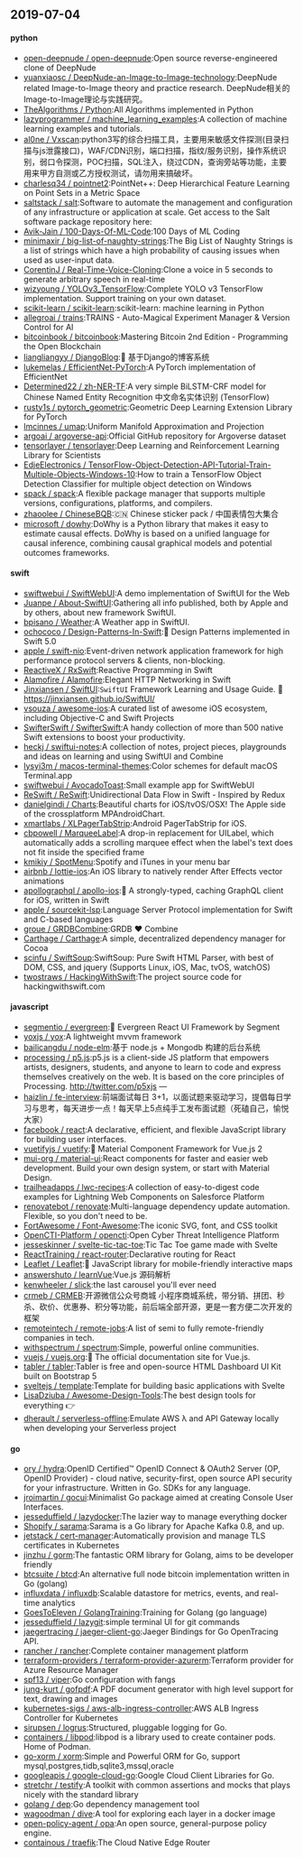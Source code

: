 ## 2019-07-04

#### python
* [open-deepnude / open-deepnude](https://github.com/open-deepnude/open-deepnude):Open source reverse-engineered clone of DeepNude
* [yuanxiaosc / DeepNude-an-Image-to-Image-technology](https://github.com/yuanxiaosc/DeepNude-an-Image-to-Image-technology):DeepNude related Image-to-Image theory and practice research. DeepNude相关的Image-to-Image理论与实践研究。
* [TheAlgorithms / Python](https://github.com/TheAlgorithms/Python):All Algorithms implemented in Python
* [lazyprogrammer / machine_learning_examples](https://github.com/lazyprogrammer/machine_learning_examples):A collection of machine learning examples and tutorials.
* [al0ne / Vxscan](https://github.com/al0ne/Vxscan):python3写的综合扫描工具，主要用来敏感文件探测(目录扫描与js泄露接口)，WAF/CDN识别，端口扫描，指纹/服务识别，操作系统识别，弱口令探测，POC扫描，SQL注入，绕过CDN，查询旁站等功能，主要用来甲方自测或乙方授权测试，请勿用来搞破坏。
* [charlesq34 / pointnet2](https://github.com/charlesq34/pointnet2):PointNet++: Deep Hierarchical Feature Learning on Point Sets in a Metric Space
* [saltstack / salt](https://github.com/saltstack/salt):Software to automate the management and configuration of any infrastructure or application at scale. Get access to the Salt software package repository here:
* [Avik-Jain / 100-Days-Of-ML-Code](https://github.com/Avik-Jain/100-Days-Of-ML-Code):100 Days of ML Coding
* [minimaxir / big-list-of-naughty-strings](https://github.com/minimaxir/big-list-of-naughty-strings):The Big List of Naughty Strings is a list of strings which have a high probability of causing issues when used as user-input data.
* [CorentinJ / Real-Time-Voice-Cloning](https://github.com/CorentinJ/Real-Time-Voice-Cloning):Clone a voice in 5 seconds to generate arbitrary speech in real-time
* [wizyoung / YOLOv3_TensorFlow](https://github.com/wizyoung/YOLOv3_TensorFlow):Complete YOLO v3 TensorFlow implementation. Support training on your own dataset.
* [scikit-learn / scikit-learn](https://github.com/scikit-learn/scikit-learn):scikit-learn: machine learning in Python
* [allegroai / trains](https://github.com/allegroai/trains):TRAINS - Auto-Magical Experiment Manager & Version Control for AI
* [bitcoinbook / bitcoinbook](https://github.com/bitcoinbook/bitcoinbook):Mastering Bitcoin 2nd Edition - Programming the Open Blockchain
* [liangliangyy / DjangoBlog](https://github.com/liangliangyy/DjangoBlog):🍺
基于Django的博客系统
* [lukemelas / EfficientNet-PyTorch](https://github.com/lukemelas/EfficientNet-PyTorch):A PyTorch implementation of EfficientNet
* [Determined22 / zh-NER-TF](https://github.com/Determined22/zh-NER-TF):A very simple BiLSTM-CRF model for Chinese Named Entity Recognition 中文命名实体识别 (TensorFlow)
* [rusty1s / pytorch_geometric](https://github.com/rusty1s/pytorch_geometric):Geometric Deep Learning Extension Library for PyTorch
* [lmcinnes / umap](https://github.com/lmcinnes/umap):Uniform Manifold Approximation and Projection
* [argoai / argoverse-api](https://github.com/argoai/argoverse-api):Official GitHub repository for Argoverse dataset
* [tensorlayer / tensorlayer](https://github.com/tensorlayer/tensorlayer):Deep Learning and Reinforcement Learning Library for Scientists
* [EdjeElectronics / TensorFlow-Object-Detection-API-Tutorial-Train-Multiple-Objects-Windows-10](https://github.com/EdjeElectronics/TensorFlow-Object-Detection-API-Tutorial-Train-Multiple-Objects-Windows-10):How to train a TensorFlow Object Detection Classifier for multiple object detection on Windows
* [spack / spack](https://github.com/spack/spack):A flexible package manager that supports multiple versions, configurations, platforms, and compilers.
* [zhaoolee / ChineseBQB](https://github.com/zhaoolee/ChineseBQB):🇨🇳
Chinese sticker pack / 中国表情包大集合
* [microsoft / dowhy](https://github.com/microsoft/dowhy):DoWhy is a Python library that makes it easy to estimate causal effects. DoWhy is based on a unified language for causal inference, combining causal graphical models and potential outcomes frameworks.

#### swift
* [swiftwebui / SwiftWebUI](https://github.com/swiftwebui/SwiftWebUI):A demo implementation of SwiftUI for the Web
* [Juanpe / About-SwiftUI](https://github.com/Juanpe/About-SwiftUI):Gathering all info published, both by Apple and by others, about new framework SwiftUI.
* [bpisano / Weather](https://github.com/bpisano/Weather):A Weather app in SwiftUI.
* [ochococo / Design-Patterns-In-Swift](https://github.com/ochococo/Design-Patterns-In-Swift):📖
Design Patterns implemented in Swift 5.0
* [apple / swift-nio](https://github.com/apple/swift-nio):Event-driven network application framework for high performance protocol servers & clients, non-blocking.
* [ReactiveX / RxSwift](https://github.com/ReactiveX/RxSwift):Reactive Programming in Swift
* [Alamofire / Alamofire](https://github.com/Alamofire/Alamofire):Elegant HTTP Networking in Swift
* [Jinxiansen / SwiftUI](https://github.com/Jinxiansen/SwiftUI):`SwiftUI` Framework Learning and Usage Guide.
🚀
https://jinxiansen.github.io/SwiftUI/
* [vsouza / awesome-ios](https://github.com/vsouza/awesome-ios):A curated list of awesome iOS ecosystem, including Objective-C and Swift Projects
* [SwifterSwift / SwifterSwift](https://github.com/SwifterSwift/SwifterSwift):A handy collection of more than 500 native Swift extensions to boost your productivity.
* [heckj / swiftui-notes](https://github.com/heckj/swiftui-notes):A collection of notes, project pieces, playgrounds and ideas on learning and using SwiftUI and Combine
* [lysyi3m / macos-terminal-themes](https://github.com/lysyi3m/macos-terminal-themes):Color schemes for default macOS Terminal.app
* [swiftwebui / AvocadoToast](https://github.com/swiftwebui/AvocadoToast):Small example app for SwiftWebUI
* [ReSwift / ReSwift](https://github.com/ReSwift/ReSwift):Unidirectional Data Flow in Swift - Inspired by Redux
* [danielgindi / Charts](https://github.com/danielgindi/Charts):Beautiful charts for iOS/tvOS/OSX! The Apple side of the crossplatform MPAndroidChart.
* [xmartlabs / XLPagerTabStrip](https://github.com/xmartlabs/XLPagerTabStrip):Android PagerTabStrip for iOS.
* [cbpowell / MarqueeLabel](https://github.com/cbpowell/MarqueeLabel):A drop-in replacement for UILabel, which automatically adds a scrolling marquee effect when the label's text does not fit inside the specified frame
* [kmikiy / SpotMenu](https://github.com/kmikiy/SpotMenu):Spotify and iTunes in your menu bar
* [airbnb / lottie-ios](https://github.com/airbnb/lottie-ios):An iOS library to natively render After Effects vector animations
* [apollographql / apollo-ios](https://github.com/apollographql/apollo-ios):📱
A strongly-typed, caching GraphQL client for iOS, written in Swift
* [apple / sourcekit-lsp](https://github.com/apple/sourcekit-lsp):Language Server Protocol implementation for Swift and C-based languages
* [groue / GRDBCombine](https://github.com/groue/GRDBCombine):GRDB
❤️
Combine
* [Carthage / Carthage](https://github.com/Carthage/Carthage):A simple, decentralized dependency manager for Cocoa
* [scinfu / SwiftSoup](https://github.com/scinfu/SwiftSoup):SwiftSoup: Pure Swift HTML Parser, with best of DOM, CSS, and jquery (Supports Linux, iOS, Mac, tvOS, watchOS)
* [twostraws / HackingWithSwift](https://github.com/twostraws/HackingWithSwift):The project source code for hackingwithswift.com

#### javascript
* [segmentio / evergreen](https://github.com/segmentio/evergreen):🌲
Evergreen React UI Framework by Segment
* [yoxjs / yox](https://github.com/yoxjs/yox):A lightweight mvvm framework
* [bailicangdu / node-elm](https://github.com/bailicangdu/node-elm):基于 node.js + Mongodb 构建的后台系统
* [processing / p5.js](https://github.com/processing/p5.js):p5.js is a client-side JS platform that empowers artists, designers, students, and anyone to learn to code and express themselves creatively on the web. It is based on the core principles of Processing. http://twitter.com/p5xjs —
* [haizlin / fe-interview](https://github.com/haizlin/fe-interview):前端面试每日 3+1，以面试题来驱动学习，提倡每日学习与思考，每天进步一点！每天早上5点纯手工发布面试题（死磕自己，愉悦大家）
* [facebook / react](https://github.com/facebook/react):A declarative, efficient, and flexible JavaScript library for building user interfaces.
* [vuetifyjs / vuetify](https://github.com/vuetifyjs/vuetify):🐉
Material Component Framework for Vue.js 2
* [mui-org / material-ui](https://github.com/mui-org/material-ui):React components for faster and easier web development. Build your own design system, or start with Material Design.
* [trailheadapps / lwc-recipes](https://github.com/trailheadapps/lwc-recipes):A collection of easy-to-digest code examples for Lightning Web Components on Salesforce Platform
* [renovatebot / renovate](https://github.com/renovatebot/renovate):Multi-language dependency update automation. Flexible, so you don't need to be.
* [FortAwesome / Font-Awesome](https://github.com/FortAwesome/Font-Awesome):The iconic SVG, font, and CSS toolkit
* [OpenCTI-Platform / opencti](https://github.com/OpenCTI-Platform/opencti):Open Cyber Threat Intelligence Platform
* [jesseskinner / svelte-tic-tac-toe](https://github.com/jesseskinner/svelte-tic-tac-toe):Tic Tac Toe game made with Svelte
* [ReactTraining / react-router](https://github.com/ReactTraining/react-router):Declarative routing for React
* [Leaflet / Leaflet](https://github.com/Leaflet/Leaflet):🍃
JavaScript library for mobile-friendly interactive maps
* [answershuto / learnVue](https://github.com/answershuto/learnVue):Vue.js 源码解析
* [kenwheeler / slick](https://github.com/kenwheeler/slick):the last carousel you'll ever need
* [crmeb / CRMEB](https://github.com/crmeb/CRMEB):开源微信公众号商城 小程序商城系统，带分销、拼团、秒杀、砍价、优惠券、积分等功能，前后端全部开源，更是一套方便二次开发的框架
* [remoteintech / remote-jobs](https://github.com/remoteintech/remote-jobs):A list of semi to fully remote-friendly companies in tech.
* [withspectrum / spectrum](https://github.com/withspectrum/spectrum):Simple, powerful online communities.
* [vuejs / vuejs.org](https://github.com/vuejs/vuejs.org):📄
The official documentation site for Vue.js.
* [tabler / tabler](https://github.com/tabler/tabler):Tabler is free and open-source HTML Dashboard UI Kit built on Bootstrap 5
* [sveltejs / template](https://github.com/sveltejs/template):Template for building basic applications with Svelte
* [LisaDziuba / Awesome-Design-Tools](https://github.com/LisaDziuba/Awesome-Design-Tools):The best design tools for everything
👉
* [dherault / serverless-offline](https://github.com/dherault/serverless-offline):Emulate AWS λ and API Gateway locally when developing your Serverless project

#### go
* [ory / hydra](https://github.com/ory/hydra):OpenID Certified™ OpenID Connect & OAuth2 Server (OP, OpenID Provider) - cloud native, security-first, open source API security for your infrastructure. Written in Go. SDKs for any language.
* [jroimartin / gocui](https://github.com/jroimartin/gocui):Minimalist Go package aimed at creating Console User Interfaces.
* [jesseduffield / lazydocker](https://github.com/jesseduffield/lazydocker):The lazier way to manage everything docker
* [Shopify / sarama](https://github.com/Shopify/sarama):Sarama is a Go library for Apache Kafka 0.8, and up.
* [jetstack / cert-manager](https://github.com/jetstack/cert-manager):Automatically provision and manage TLS certificates in Kubernetes
* [jinzhu / gorm](https://github.com/jinzhu/gorm):The fantastic ORM library for Golang, aims to be developer friendly
* [btcsuite / btcd](https://github.com/btcsuite/btcd):An alternative full node bitcoin implementation written in Go (golang)
* [influxdata / influxdb](https://github.com/influxdata/influxdb):Scalable datastore for metrics, events, and real-time analytics
* [GoesToEleven / GolangTraining](https://github.com/GoesToEleven/GolangTraining):Training for Golang (go language)
* [jesseduffield / lazygit](https://github.com/jesseduffield/lazygit):simple terminal UI for git commands
* [jaegertracing / jaeger-client-go](https://github.com/jaegertracing/jaeger-client-go):Jaeger Bindings for Go OpenTracing API.
* [rancher / rancher](https://github.com/rancher/rancher):Complete container management platform
* [terraform-providers / terraform-provider-azurerm](https://github.com/terraform-providers/terraform-provider-azurerm):Terraform provider for Azure Resource Manager
* [spf13 / viper](https://github.com/spf13/viper):Go configuration with fangs
* [jung-kurt / gofpdf](https://github.com/jung-kurt/gofpdf):A PDF document generator with high level support for text, drawing and images
* [kubernetes-sigs / aws-alb-ingress-controller](https://github.com/kubernetes-sigs/aws-alb-ingress-controller):AWS ALB Ingress Controller for Kubernetes
* [sirupsen / logrus](https://github.com/sirupsen/logrus):Structured, pluggable logging for Go.
* [containers / libpod](https://github.com/containers/libpod):libpod is a library used to create container pods. Home of Podman.
* [go-xorm / xorm](https://github.com/go-xorm/xorm):Simple and Powerful ORM for Go, support mysql,postgres,tidb,sqlite3,mssql,oracle
* [googleapis / google-cloud-go](https://github.com/googleapis/google-cloud-go):Google Cloud Client Libraries for Go.
* [stretchr / testify](https://github.com/stretchr/testify):A toolkit with common assertions and mocks that plays nicely with the standard library
* [golang / dep](https://github.com/golang/dep):Go dependency management tool
* [wagoodman / dive](https://github.com/wagoodman/dive):A tool for exploring each layer in a docker image
* [open-policy-agent / opa](https://github.com/open-policy-agent/opa):An open source, general-purpose policy engine.
* [containous / traefik](https://github.com/containous/traefik):The Cloud Native Edge Router
